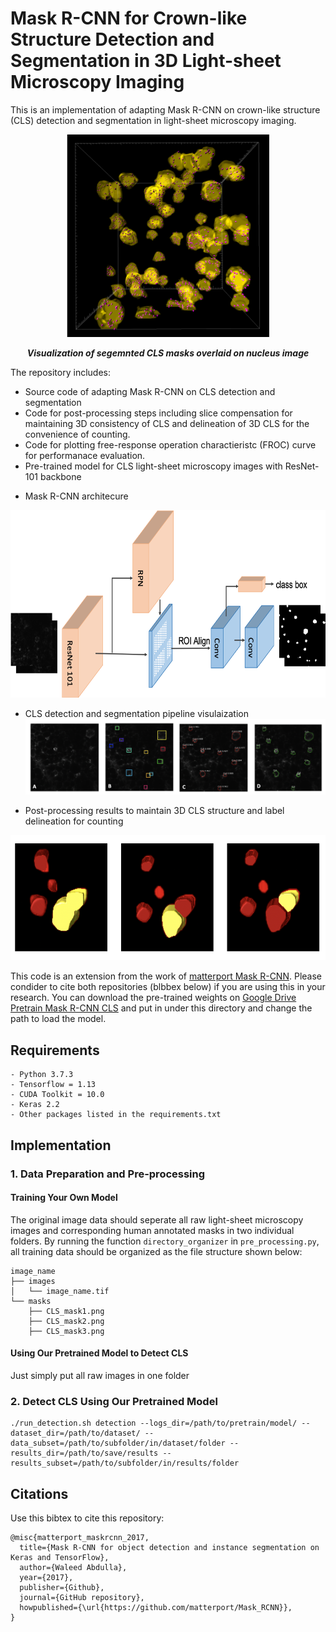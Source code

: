 # Mask R-CNN for Crown-like Structure Detection and Segmentation in 3D Light-sheet Microscopy Imaging
This is an implementation of adapting Mask R-CNN on crown-like structure (CLS) detection and segmentation in light-sheet microscopy imaging.
<p align="center">
    <img src="figures/overlay_segmentation.png" width="324" height="324">
</p>
<p align="center">
    <b><em>Visualization of segemnted CLS masks overlaid on nucleus image</em></b>
</p>

The repository includes:
* Source code of adapting Mask R-CNN on CLS detection and segmentation
* Code for post-processing steps including slice compensation for maintaining 3D consistency of CLS and delineation of 3D CLS for the convenience of counting.
* Code for plotting free-response operation charactieristc (FROC) curve for performanace evaluation.
* Pre-trained model for CLS light-sheet microscopy images with ResNet-101 backbone
- Mask R-CNN architecure
<p align="center">
    <img src="figures/maskrcnn.png" width="600" height="300">
</p>

- CLS detection and segmentation pipeline visulaization 
![pipeline](figures/pipeline.png)

- Post-processing results to maintain 3D CLS structure and label delineation for counting
<p align="center">
    <img src="figures/post_processing.png" width="600" height="200">
</p>

This code is an extension from the work of [matterport Mask R-CNN](https://github.com/matterport/Mask_RCNN). Please condider to cite both repositories (blbbex below) if you are using this in your research. You can download the pre-trained weights on [Google Drive Pretrain Mask R-CNN CLS](https://drive.google.com/file/d/10vgXowD2M8xRrs6-A5pXCUbDlOUfan2A/view?usp=sharing) and put in under this directory and change the path to load the model.

## Requirements
```
- Python 3.7.3
- Tensorflow = 1.13
- CUDA Toolkit = 10.0
- Keras 2.2
- Other packages listed in the requirements.txt
```
## Implementation
### 1. Data Preparation and Pre-processing
#### Training Your Own Model
The original image data should seperate all raw light-sheet microscopy images and corresponding human annotated masks in two individual folders. By running the function `directory_organizer` in `pre_processing.py`, all training data should be organized as the file structure shown below:
```
image_name
├── images
│   └── image_name.tif
└── masks
    ├── CLS_mask1.png
    ├── CLS_mask2.png
    ├── CLS_mask3.png
```
#### Using Our Pretrained Model to Detect CLS
Just simply put all raw images in one folder

### 2. Detect CLS Using Our Pretrained Model
```
./run_detection.sh detection --logs_dir=/path/to/pretrain/model/ --dataset_dir=/path/to/dataset/ --data_subset=/path/to/subfolder/in/dataset/folder --results_dir=/path/to/save/results --results_subset=/path/to/subfolder/in/results/folder
```
## Citations
Use this bibtex to cite this repository:
```
@misc{matterport_maskrcnn_2017,
  title={Mask R-CNN for object detection and instance segmentation on Keras and TensorFlow},
  author={Waleed Abdulla},
  year={2017},
  publisher={Github},
  journal={GitHub repository},
  howpublished={\url{https://github.com/matterport/Mask_RCNN}},
}
```
